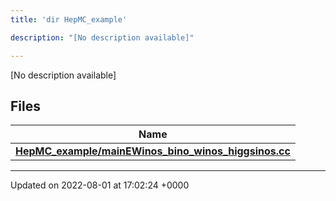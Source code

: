 ```yaml
---
title: 'dir HepMC_example'

description: "[No description available]"

---
```







[No description available]

## Files

| Name           |
| -------------- |
| **[HepMC_example/mainEWinos_bino_winos_higgsinos.cc](/documentation/code/files/mainewinos__bino__winos__higgsinos_8cc/#file-mainewinos-bino-winos-higgsinos.cc)**  |






-------------------------------

Updated on 2022-08-01 at 17:02:24 +0000
